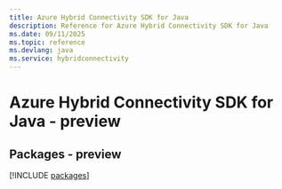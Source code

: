 ```yaml
---
title: Azure Hybrid Connectivity SDK for Java
description: Reference for Azure Hybrid Connectivity SDK for Java
ms.date: 09/11/2025
ms.topic: reference
ms.devlang: java
ms.service: hybridconnectivity
---
```

# Azure Hybrid Connectivity SDK for Java - preview
## Packages - preview
[!INCLUDE [packages](hybrid-connectivity-index.md)]